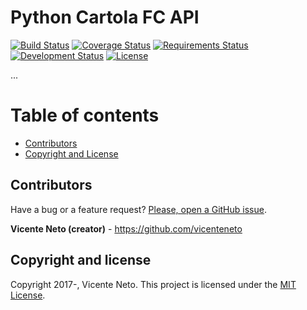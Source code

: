 # Python Cartola FC API

[![Build Status](https://travis-ci.org/vicenteneto/python-cartolafc-api.svg?branch=master)](https://travis-ci.org/vicenteneto/python-cartolafc-api)
[![Coverage Status](https://coveralls.io/repos/github/vicenteneto/python-cartolafc-api/badge.svg?branch=master)](https://coveralls.io/github/vicenteneto/python-cartolafc-api?branch=master)
[![Requirements Status](https://requires.io/github/vicenteneto/python-cartolafc-api/requirements.svg?branch=master)](https://requires.io/github/vicenteneto/python-cartolafc-api/requirements/?branch=master)
[![Development Status](http://img.shields.io/:status-alpha-yellowgren.svg)](https://github.com/vicenteneto/python-cartolafc-api)
[![License](http://img.shields.io/:license-mit-blue.svg)](https://github.com/vicenteneto/python-cartolafc-api/blob/master/LICENSE)

...


# Table of contents

- [Contributors](#contributors)
- [Copyright and License](#copyright-and-license)


## Contributors

Have a bug or a feature request? [Please, open a GitHub issue](https://github.com/vicenteneto/python-cartolafc-api/issues/new>).

**Vicente Neto (creator)** - <https://github.com/vicenteneto><br/>


## Copyright and license

Copyright 2017-, Vicente Neto. This project is licensed under the [MIT License](https://github.com/vicenteneto/python-cartolafc-api/blob/master/LICENSE).
